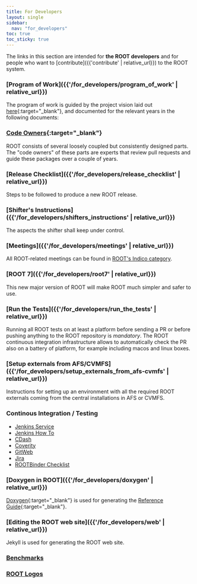 ```yaml
---
title: For Developers
layout: single
sidebar:
  nav: "for_developers"
toc: true
toc_sticky: true
---
```


The links in this section are intended for **the ROOT developers** and for people who want
to [contribute]({{'contribute' | relative_url}}) to the ROOT system.

### [Program of Work]({{'/for_developers/program_of_work' | relative_url}})
The program of work is guided by the project vision laid out [here](https://indico.cern.ch/event/710739/contributions/2920120/attachments/1619048/2574778/ROOT_Vision_2020_-_SFT.pdf){:target="_blank"},
and documented for the relevant years in the following documents:

### [Code Owners](https://github.com/root-project/root/blob/master/.github/CODEOWNERS){:target="_blank"}
ROOT consists of several loosely coupled but consistently designed parts. The "code owners"
of these parts are experts that review pull requests and guide these packages over a couple
of years.

### [Release Checklist]({{'/for_developers/release_checklist' | relative_url}})
Steps to be followed to produce a new ROOT release.

### [Shifter's Instructions]({{'/for_developers/shifters_instructions' | relative_url}})
The aspects the shifter shall keep under control.

### [Meetings]({{'/for_developers/meetings' | relative_url}})
All ROOT-related meetings can be found in [ROOT's Indico category](https://indico.cern.ch/category/526/).

### [ROOT 7]({{'/for_developers/root7' | relative_url}})
This new major version of ROOT will make ROOT much simpler and safer to use.

### [Run the Tests]({{'/for_developers/run_the_tests' | relative_url}})
Running all ROOT tests on at least a platform before sending a PR or before pushing anything to the ROOT repository is *mandatory*.
The ROOT continuous integration infrastructure allows to automatically check the PR also on a battery of platform, for example including macos and linux boxes.

### [Setup externals from AFS/CVMFS]({{'/for_developers/setup_externals_from_afs-cvmfs' | relative_url}})
Instructions for setting up an environment with all the required
ROOT externals coming from the central installations in AFS or CVMFS.

### Continous Integration / Testing
   - [Jenkins Service](https://lcgapp-services.cern.ch/root-jenkins/)
   - [Jenkins How To](continous_integration-testing/jenkins_how_to)
   - [CDash](https://cdash.cern.ch/index.php?project=ROOT)
   - [Coverity](https://coverity.cern.ch/login/login.htm)
   - [GitWeb](https://root.cern/gitweb/?p=root.git;a=summary)
   - [Jira](https://sft.its.cern.ch/jira/projects/ROOT?selectedItem=com.atlassian.jira.jira-projects-plugin%3Asummary-page)
   - [ROOTBinder Checklist](continous_integration-testing/rootbinder_checklist)

### [Doxygen in ROOT]({{'/for_developers/doxygen' | relative_url}})
[Doxygen](https://www.doxygen.nl/){:target="_blank"} is used for generating
the [Reference Guide](https://root.cern/doc/master/){:target="_blank"}.

### [Editing the ROOT web site]({{'/for_developers/web' | relative_url}})
Jekyll is used for generating the ROOT web site.

### [Benchmarks](https://rootbnch-grafana-test.cern.ch)
### [ROOT Logos](https://root.cern/img/logos/ROOT_Logo/)
